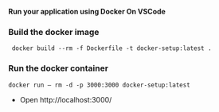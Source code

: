 **Run your application using Docker On VSCode**

### Build the docker image 
` docker build --rm -f Dockerfile -t docker-setup:latest .`

### Run the docker container
`docker run — rm -d -p 3000:3000 docker-setup:latest`

* Open http://localhost:3000/

